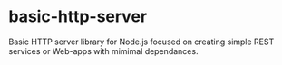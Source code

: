 # basic-http-server
Basic HTTP server library for Node.js focused on creating simple REST services or Web-apps with mimimal dependances.
